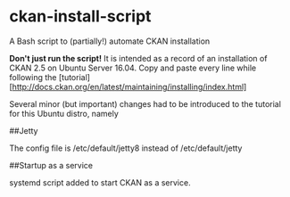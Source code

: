 # ckan-install-script
A Bash script to (partially!) automate CKAN installation

**Don't just run the script!**
It is intended as a record of an installation of CKAN 2.5 on Ubuntu Server 16.04.
Copy and paste every line while following the [tutorial][http://docs.ckan.org/en/latest/maintaining/installing/index.html]

Several minor (but important) changes had to be introduced to the tutorial for this Ubuntu distro, namely

##Jetty

The config file is /etc/default/jetty8 instead of /etc/default/jetty

##Startup as a service

systemd script added to start CKAN as a service.
